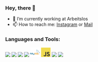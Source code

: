 ### Hey, there 👋

- 🔭 I’m currently working at Arbeitslos
- 📫 How to reach me: [Instagram](https://www.instagram.com/iven.real/) or [Mail](git@ibstudios.de)

### Languages and Tools:

<code><img height="30" src="https://upload.wikimedia.org/wikipedia/commons/thumb/9/9c/IntelliJ_IDEA_Icon.svg/1200px-IntelliJ_IDEA_Icon.svg.png"></code>
<code><img height="30" src="https://user-images.githubusercontent.com/674621/71187801-14e60a80-2280-11ea-94c9-e56576f76baf.png"></code>
<code><img height="30" src="https://i0.wp.com/songbaze.com.ng/wp-content/uploads/2016/02/java-runtime-environment-11-535x535.png"></code>
<code><img height="30" src="https://upload.wikimedia.org/wikipedia/commons/7/74/Kotlin_Icon.png"></code>
<code><img height="30" src="https://raw.githubusercontent.com/devicons/devicon/master/icons/mysql/mysql-original-wordmark.svg"></code>
<code><img height="30" src="https://raw.githubusercontent.com/github/explore/80688e429a7d4ef2fca1e82350fe8e3517d3494d/topics/javascript/javascript.png"></code>
<code><img height="30" src="https://github.com/get-icon/geticon/raw/master/icons/docker-icon.svg"></code>
<code><img height="30" src="https://github.com/get-icon/geticon/raw/master/icons/html-5.svg"></code>

